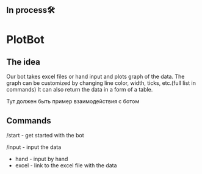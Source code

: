 ## In process🛠
# PlotBot

## The idea

Our bot takes excel files or hand input and plots graph of the data. The graph can be customized by changing line color, width, ticks, etc.(full list in commands) It can also return the data in a form of a table.

Тут должен быть пример взаимодействия с ботом

## Commands

/start - get started with the bot

/input - input the data
 * hand - input by hand 
 * excel - link to the excel file with the data
